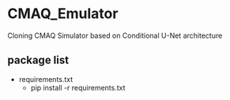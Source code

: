 # CMAQ_Emulator
Cloning CMAQ Simulator based on Conditional U-Net architecture

## package list
- requirements.txt
  - pip install -r requirements.txt

